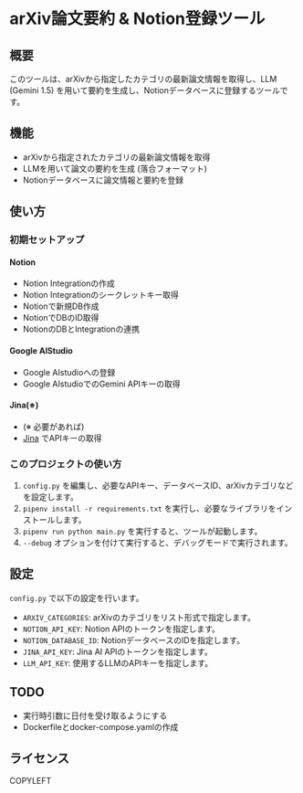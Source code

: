 # arXiv論文要約 & Notion登録ツール

## 概要

このツールは、arXivから指定したカテゴリの最新論文情報を取得し、LLM (Gemini 1.5) を用いて要約を生成し、Notionデータベースに登録するツールです。 

## 機能

* arXivから指定されたカテゴリの最新論文情報を取得
* LLMを用いて論文の要約を生成 (落合フォーマット)
* Notionデータベースに論文情報と要約を登録

## 使い方

### 初期セットアップ
#### Notion
- Notion Integrationの作成
- Notion Integrationのシークレットキー取得
- Notionで新規DB作成
- NotionでDBのID取得
- NotionのDBとIntegrationの連携
#### Google AIStudio
- Google AIstudioへの登録
- Google AIstudioでのGemini APIキーの取得
#### Jina(※)
- (※ 必要があれば)
- [Jina](https://jina.ai/) でAPIキーの取得


### このプロジェクトの使い方

1.  `config.py` を編集し、必要なAPIキー、データベースID、arXivカテゴリなどを設定します。
2.  `pipenv install -r requirements.txt` を実行し、必要なライブラリをインストールします。
3.  `pipenv run python main.py` を実行すると、ツールが起動します。
4.  `--debug` オプションを付けて実行すると、デバッグモードで実行されます。

## 設定

`config.py` で以下の設定を行います。

*   `ARXIV_CATEGORIES`: arXivのカテゴリをリスト形式で指定します。
*   `NOTION_API_KEY`: Notion APIのトークンを指定します。
*   `NOTION_DATABASE_ID`: NotionデータベースのIDを指定します。
*   `JINA_API_KEY`: Jina AI APIのトークンを指定します。
*   `LLM_API_KEY`: 使用するLLMのAPIキーを指定します。

## TODO

*   実行時引数に日付を受け取るようにする
*   Dockerfileとdocker-compose.yamlの作成

## ライセンス

COPYLEFT
